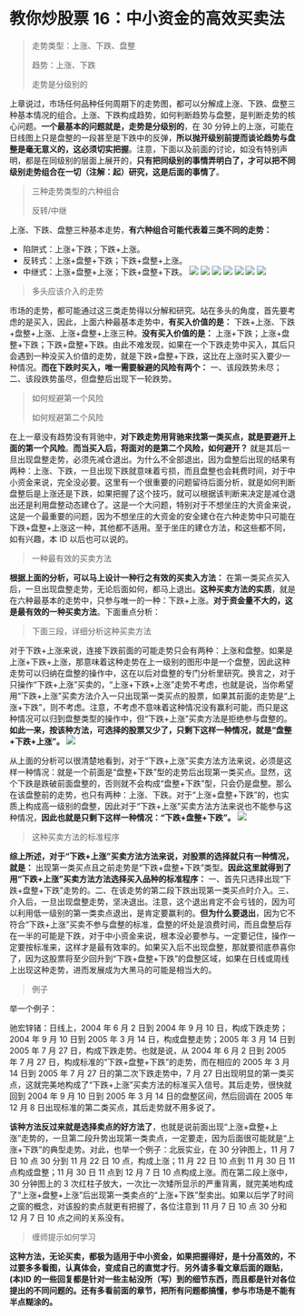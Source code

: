 # 教你炒股票 16：中小资金的高效买卖法

> 走势类型：上涨、下跌、盘整
>
> 趋势：上涨、下跌
>
> 走势是分级别的

上章说过，市场任何品种任何周期下的走势图，都可以分解成上涨、下跌、盘整三种基本情况的组合。上涨、下跌构成趋势，如何判断趋势与盘整，是判断走势的核心问题。**一个最基本的问题就是，走势是分级别的**，在 30 分钟上的上涨，可能在日线图上只是盘整的一段甚至是下跌中的反弹，**所以抛开级别前提而谈论趋势与盘整是毫无意义的，这必须切实把握**。注意，下面以及前面的讨论，如没有特别声明，都是在同级别的层面上展开的，**只有把同级别的事情弄明白了，才可以把不同级别走势组合在一切（注解：起）研究，这是后面的事情了**。

> 三种走势类型的六种组合
>
> 反转/中继

上涨、下跌、盘整三种基本走势，**有六种组合可能代表着三类不同的走势：**

- 陷阱式：上涨+下跌；下跌+上涨。
- 反转式：上涨+盘整+下跌；下跌+盘整+上涨。
- 中继式：上涨+盘整+上涨；下跌+盘整+下跌。
  ![](./1.png)
  ![](./2.png)
  ![](./3.png)
  ![](./4.png)
  ![](./5.png)
  ![](./6.png)
  ![](./7.png)

> 多头应该介入的走势

市场的走势，都可能通过这三类走势得以分解和研究。站在多头的角度，首先要考虑的是买入，因此，上面六种最基本走势中，**有买入价值的是：** 下跌+上涨、下跌+盘整+上涨、上涨+盘整+上涨三种。**没有买入价值的是：** 上涨+下跌；上涨+盘整+下跌；下跌+盘整+下跌。由此不难发现，如果在一个下跌走势中买入，其后只会遇到一种没买入价值的走势，就是下跌+盘整+下跌，这比在上涨时买入要少一种情况。**而在下跌时买入，唯一需要躲避的风险有两个：** 一、该段跌势未尽；二、该段跌势虽尽，但盘整后出现下一轮跌势。

> 如何规避第一个风险
>
> 如何规避第二个风险

在上一章没有趋势没有背驰中，**对下跌走势用背驰来找第一类买点，就是要避开上面的第一个风险**。**而当买入后，将面对的是第二个风险，如何避开？** 就是其后一旦出现盘整走势，必须先减仓退出。为什么不全部退出，因为盘整后出现的结果有两种：上涨、下跌，一旦出现下跌就意味着亏损，而且盘整也会耗费时间，对于中小资金来说，完全没必要。这里有一个很重要的问题留待后面分析，就是如何判断盘整后是上涨还是下跌，如果把握了这个技巧，就可以根据该判断来决定是减仓退出还是利用盘整动态建仓了。这是一个大问题，特别对于不想坐庄的大资金来说，这是一个最重要的问题，因为不想坐庄的大资金的安全建仓在六种走势中只可能在下跌+盘整+上涨这一种，其他都不适用。至于坐庄的建仓方法，和这些都不同，如有兴趣，本 ID 以后也可以说的。

> 一种最有效的买卖方法

**根据上面的分析，可以马上设计一种行之有效的买卖入方法：** 在第一类买点买入后，一旦出现盘整走势，无论后面如何，都马上退出。**这种买卖方法的实质**，就是在六种最基本的走势中，只参与唯一的一种：下跌+上涨。**对于资金量不大的，这是最有效的一种买卖方法**。下面重点分析：

> 下面三段，详细分析这种买卖方法

对于下跌+上涨来说，连接下跌前面的可能走势只会有两种：上涨和盘整。如果是上涨+下跌+上涨，那意味着这种走势在上一级别的图形中是一个盘整，因此这种走势可以归纳在盘整的操作中，这在以后对盘整的专门分析里研究。换言之，对于只操作“下跌+上涨”买卖的，“上涨+下跌+上涨”走势不考虑，也就是说，当你希望用“下跌+上涨”买卖方法介入一只出现第一类买点的股票，如果其前面的走势是“上涨+下跌”，则不考虑。注意，不考虑不意味着这种情况没有赢利可能，而只是这种情况可以归到盘整类型的操作中，但“下跌+上涨”买卖方法是拒绝参与盘整的。**如此一来，按该种方法，可选择的股票又少了，只剩下这样一种情况，就是“盘整+下跌+上涨”。**
![](./8.png)

从上面的分析可以很清楚地看到，对于“下跌+上涨”买卖方法方法来说，必须是这样一种情况：就是一个前面是“盘整+下跌”型的走势后出现第一类买点。显然，这个下跌是跌破前面盘整的，否则就不会构成“盘整+下跌”型，只会仍是盘整。那么在该盘整前的走势，也只有两种：上涨、下跌。对于“上涨+盘整+下跌”的，也实质上构成高一级别的盘整，因此对于“下跌+上涨”买卖方法方法来说也不能参与这种情况，**因此也就是只剩下这样一种情况：“下跌+盘整+下跌”。**
![](./9.png)

> 这种买卖方法的标准程序

**综上所述，对于“下跌+上涨”买卖方法方法来说，对股票的选择就只有一种情况，就是：** 出现第一类买点且之前走势是“下跌+盘整+下跌”类型。**因此这里就得到了用“下跌+上涨”买卖方法方法选择买入品种的标准程序：** 一、首先只选择出现“下跌+盘整+下跌”走势的。二、在该走势的第二段下跌出现第一类买点时介入。三、介入后，一旦出现盘整走势，坚决退出。注意，这个退出肯定不会亏钱的，因为可以利用低一级别的第一类卖点退出，是肯定要赢利的。**但为什么要退出**，因为它不符合“下跌+上涨”买卖不参与盘整的标准，盘整的坏处是浪费时间，而且盘整后存在一半的可能是下跌，对于中小资金来说，根本没必要参与。一定要记住，操作一定要按标准来，这样才是最有效率的。如果买入后不出现盘整，那就要彻底恭喜你了，因为这股票将至少回升到“下跌+盘整+下跌”的盘整区域，如果在日线或周线上出现这种走势，进而发展成为大黑马的可能是相当大的。

> 例子

举一个例子：

驰宏锌锗：日线上，2004 年 6 月 2 日到 2004 年 9 月 10 日，构成下跌走势； 2004 年 9 月 10 日到 2005 年 3 月 14 日，构成盘整走势；2005 年 3 月 14 日到 2005 年 7 月 27 日，构成下跌走势。也就是说，从 2004 年 6 月 2 日到 2005 年 7 月 27 日，构成标准的“下跌+盘整+下跌”的走势，而在相应的 2005 年 3 月 14 日到 2005 年 7 月 27 日的第二次下跌走势中，7 月 27 日出现明显的第一类买点，这就完美地构成了“下跌+上涨”买卖方法的标准买入信号。其后走势，很快就回到 2004 年 9 月 10 日到 2005 年 3 月 14 日的盘整区间，然后回调在 2005 年 12 月 8 日出现标准的第二类买点，其后走势就不用多说了。

**该种方法反过来就是选择卖点的好方法了**，也就是说前面出现“上涨+盘整+上涨”走势的，一旦第二段升势出现第一类卖点，一定要走，因为后面很可能就是“上涨+下跌”的典型走势。对此，也举一个例子：北辰实业，在 30 分钟图上，11 月 7 日 10 点 30 分到 11 月 22 日 10 点，构成上涨；11 月 22 日 10 点到 11 月 30 日 11 点构成盘整；11 月 30 日 11 点到 12 月 7 日 10 点构成上涨。而在第二段上涨中，30 分钟图上的 3 次红柱子放大，一次比一次矮所显示的严重背离，就完美地构成了“上涨+盘整+上涨”后出现第一类卖点的“上涨+下跌”型卖出。如果以后学了时间之窗的概念，对该股的卖点就更有把握了，各位注意到 11 月 7 日 10 点 30 分和 12 月 7 日 10 点之间的关系没有。

> 缠师提示如何学习

**这种方法，无论买卖，都极为适用于中小资金，如果把握得好，是十分高效的，不过要多多看图，认真体会，变成自己的直觉才行**。**另外请多看文章后面的跟贴，(本)ID 的一些回复都是针对一些主帖没所（写）到的细节东西，而且都是针对各位提出的不同问题的。还有多看前面的章节，把所有问题都搞懂，参与市场是不能有半点糊涂的。**
